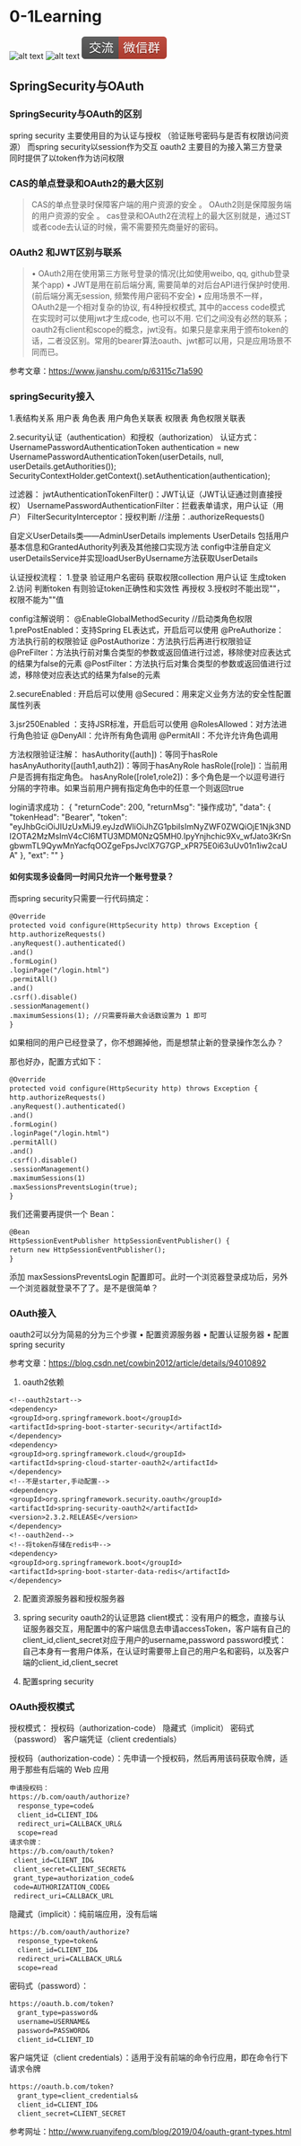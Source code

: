# 0-1Learning

![alt text](../../static/common/svg/luoxiaosheng.svg "公众号")
![alt text](../../static/common/svg/luoxiaosheng_learning.svg "学习")
![alt text](../../static/common/svg/luoxiaosheng_wechat.svg "微信")


## SpringSecurity与OAuth

### SpringSecurity与OAuth的区别
spring security 主要使用目的为认证与授权 （验证账号密码与是否有权限访问资源） 而spring security以session作为交互
oauth2 主要目的为接入第三方登录  同时提供了以token作为访问权限

### CAS的单点登录和OAuth2的最大区别
>CAS的单点登录时保障客户端的用户资源的安全 。
OAuth2则是保障服务端的用户资源的安全 。
cas登录和OAuth2在流程上的最大区别就是，通过ST或者code去认证的时候，需不需要预先商量好的密码。

### OAuth2 和JWT区别与联系
>• OAuth2用在使用第三方账号登录的情况(比如使用weibo, qq, github登录某个app)
• JWT是用在前后端分离, 需要简单的对后台API进行保护时使用.(前后端分离无session, 频繁传用户密码不安全)
• 应用场景不一样，
OAuth2是一个相对复杂的协议, 有4种授权模式, 其中的access code模式在实现时可以使用jwt才生成code, 也可以不用. 它们之间没有必然的联系；
oauth2有client和scope的概念，jwt没有。如果只是拿来用于颁布token的话，二者没区别。常用的bearer算法oauth、jwt都可以用，只是应用场景不同而已。

参考文章：https://www.jianshu.com/p/63115c71a590

### springSecurity接入

1.表结构关系
用户表
角色表
用户角色关联表
权限表
角色权限关联表

2.security认证（authentication）和授权（authorization）
认证方式：
UsernamePasswordAuthenticationToken authentication = new UsernamePasswordAuthenticationToken(userDetails, null, userDetails.getAuthorities());
SecurityContextHolder.getContext().setAuthentication(authentication);

过滤器：
jwtAuthenticationTokenFilter()：JWT认证（JWT认证通过则直接授权）
UsernamePasswordAuthenticationFilter：拦截表单请求，用户认证（用户）
FilterSecurityInterceptor：授权判断	//注册：.authorizeRequests()

自定义UserDetails类——AdminUserDetails implements UserDetails
包括用户基本信息和GrantedAuthority列表及其他接口实现方法
config中注册自定义userDetailsService并实现loadUserByUsername方法获取UserDetails

认证授权流程：
1.登录 验证用户名密码 获取权限collection 用户认证 生成token
2.访问 判断token  有则验证token正确性和实效性 再授权
3.授权时不能出现""，权限不能为""值

config注解说明：
@EnableGlobalMethodSecurity	//启动类角色权限
1.prePostEnabled：支持Spring EL表达式，开启后可以使用
@PreAuthorize：方法执行前的权限验证
@PostAuthorize：方法执行后再进行权限验证
@PreFilter：方法执行前对集合类型的参数或返回值进行过滤，移除使对应表达式的结果为false的元素
@PostFilter：方法执行后对集合类型的参数或返回值进行过滤，移除使对应表达式的结果为false的元素

2.secureEnabled : 开启后可以使用
@Secured：用来定义业务方法的安全性配置属性列表

3.jsr250Enabled ：支持JSR标准，开启后可以使用
@RolesAllowed：对方法进行角色验证
@DenyAll：允许所有角色调用
@PermitAll：不允许允许角色调用

方法权限验证注解：
hasAuthority([auth])：等同于hasRole
hasAnyAuthority([auth1,auth2])：等同于hasAnyRole
hasRole([role])：当前用户是否拥有指定角色。
hasAnyRole([role1,role2])：多个角色是一个以逗号进行分隔的字符串。如果当前用户拥有指定角色中的任意一个则返回true


login请求成功：
{
"returnCode": 200,
"returnMsg": "操作成功",
"data": {
"tokenHead": "Bearer",
"token": "eyJhbGciOiJIUzUxMiJ9.eyJzdWIiOiJhZG1pbiIsImNyZWF0ZWQiOjE1Njk3NDI2OTA2MzMsImV4cCI6MTU3MDM0NzQ5MH0.IpyYnjhchic9Xv_wfJato3KrSngbwmTL9QywMnYacfqOOZgeFpsJvclX7G7GP_xPR75E0i63uUv01n1iw2caUA"
},
"ext": ""
}

#### 如何实现多设备同一时间只允许一个账号登录？
而spring security只需要一行代码搞定：
```
@Override
protected void configure(HttpSecurity http) throws Exception {
http.authorizeRequests()
.anyRequest().authenticated()
.and()
.formLogin()
.loginPage("/login.html")
.permitAll()
.and()
.csrf().disable()
.sessionManagement()
.maximumSessions(1); //只需要将最大会话数设置为 1 即可
}
```


如果相同的用户已经登录了，你不想踢掉他，而是想禁止新的登录操作怎么办？

那也好办，配置方式如下：
```
@Override
protected void configure(HttpSecurity http) throws Exception {
http.authorizeRequests()
.anyRequest().authenticated()
.and()
.formLogin()
.loginPage("/login.html")
.permitAll()
.and()
.csrf().disable()
.sessionManagement()
.maximumSessions(1)
.maxSessionsPreventsLogin(true);
}
```
我们还需要再提供一个 Bean：
```
@Bean
HttpSessionEventPublisher httpSessionEventPublisher() {
return new HttpSessionEventPublisher();
}
```
添加 maxSessionsPreventsLogin 配置即可。此时一个浏览器登录成功后，另外一个浏览器就登录不了了。是不是很简单？

### OAuth接入

oauth2可以分为简易的分为三个步骤
	• 配置资源服务器
	• 配置认证服务器
	• 配置spring security
	
参考文章：https://blog.csdn.net/cowbin2012/article/details/94010892

1. oauth2依赖
```
<!--oauth2start-->
<dependency>
<groupId>org.springframework.boot</groupId>
<artifactId>spring-boot-starter-security</artifactId>
</dependency>
<dependency>
<groupId>org.springframework.cloud</groupId>
<artifactId>spring-cloud-starter-oauth2</artifactId>
</dependency>
<!--不是starter,手动配置-->
<dependency>
<groupId>org.springframework.security.oauth</groupId>
<artifactId>spring-security-oauth2</artifactId>
<version>2.3.2.RELEASE</version>
</dependency>
<!--oauth2end-->
<!--将token存储在redis中-->
<dependency>
<groupId>org.springframework.boot</groupId>
<artifactId>spring-boot-starter-data-redis</artifactId>
</dependency>
```
2. 配置资源服务器和授权服务器

3. spring security oauth2的认证思路
client模式：没有用户的概念，直接与认证服务器交互，用配置中的客户端信息去申请accessToken，客户端有自己的client_id,client_secret对应于用户的username,password
password模式：自己本身有一套用户体系，在认证时需要带上自己的用户名和密码，以及客户端的client_id,client_secret
4. 配置spring security

### OAuth授权模式
授权模式：
授权码（authorization-code）
隐藏式（implicit）
密码式（password）
客户端凭证（client credentials）

授权码（authorization-code）：先申请一个授权码，然后再用该码获取令牌，适用于那些有后端的 Web 应用
```
申请授权码：
https://b.com/oauth/authorize?
  response_type=code&
  client_id=CLIENT_ID&
  redirect_uri=CALLBACK_URL&
  scope=read
请求令牌：
https://b.com/oauth/token?
 client_id=CLIENT_ID&
 client_secret=CLIENT_SECRET&
 grant_type=authorization_code&
 code=AUTHORIZATION_CODE&
 redirect_uri=CALLBACK_URL
```

隐藏式（implicit）：纯前端应用，没有后端
```
https://b.com/oauth/authorize?
  response_type=token&
  client_id=CLIENT_ID&
  redirect_uri=CALLBACK_URL&
  scope=read
```

密码式（password）：
```
https://oauth.b.com/token?
  grant_type=password&
  username=USERNAME&
  password=PASSWORD&
  client_id=CLIENT_ID
```

客户端凭证（client credentials）：适用于没有前端的命令行应用，即在命令行下请求令牌
```
https://oauth.b.com/token?
  grant_type=client_credentials&
  client_id=CLIENT_ID&
  client_secret=CLIENT_SECRET
```

参考网址：http://www.ruanyifeng.com/blog/2019/04/oauth-grant-types.html

